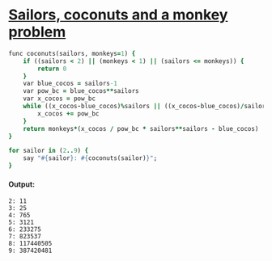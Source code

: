 [1]: http://rosettacode.org/wiki/Sailors,_coconuts_and_a_monkey_problem

# [Sailors, coconuts and a monkey problem][1]

```ruby
func coconuts(sailors, monkeys=1) {
    if ((sailors < 2) || (monkeys < 1) || (sailors <= monkeys)) {
        return 0
    }
    var blue_cocos = sailors-1
    var pow_bc = blue_cocos**sailors
    var x_cocos = pow_bc
    while ((x_cocos-blue_cocos)%sailors || ((x_cocos-blue_cocos)/sailors < 1)) {
        x_cocos += pow_bc
    }
    return monkeys*(x_cocos / pow_bc * sailors**sailors - blue_cocos)
}

for sailor in (2..9) {
    say "#{sailor}: #{coconuts(sailor)}";
}
```

#### Output:
```
2: 11
3: 25
4: 765
5: 3121
6: 233275
7: 823537
8: 117440505
9: 387420481
```
